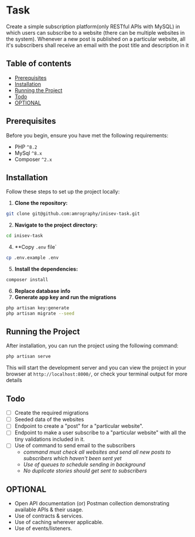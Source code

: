 # Task <!-- omit in toc -->

Create a simple subscription platform(only RESTful APIs with MySQL) in which users can subscribe to a website (there can be multiple websites in the system).
Whenever a new post is published on a particular website, all it's subscribers shall receive an email with the post title and description in it

## Table of contents <!-- omit in toc -->

- [Prerequisites](#prerequisites)
- [Installation](#installation)
- [Running the Project](#running-the-project)
- [Todo](#todo)
- [OPTIONAL](#optional)

## Prerequisites

Before you begin, ensure you have met the following requirements:

- PHP `^8.2`
- MySql `^8.x`
- Composer `^2.x`

## Installation

Follow these steps to set up the project locally:

1. **Clone the repository:**

```sh
git clone git@github.com:amrography/inisev-task.git
```

2. **Navigate to the project directory:**

```sh
cd inisev-task
```

4. **Copy `.env` file`

```sh
cp .env.example .env
```

5. **Install the dependencies:**

```sh
composer install
```

6. **Replace database info**
7. **Generate app key and run the migrations**

```sh
php artisan key:generate
php artisan migrate --seed
```

## Running the Project

After installation, you can run the project using the following command:

```sh
php artisan serve
```

This will start the development server and you can view the project in your browser at `http://localhost:8000/`, or check your terminal output for more details

## Todo

- [ ] Create the required migrations
- [ ] Seeded data of the websites
- [ ] Endpoint to create a "post" for a "particular website".
- [ ] Endpoint to make a user subscribe to a "particular website" with all the tiny validations included in it.
- [ ] Use of command to send email to the subscribers
  - *command must check all websites and send all new posts to subscribers which haven't been sent yet*
  - *Use of queues to schedule sending in background*
  - *No duplicate stories should get sent to subscribers*

## OPTIONAL

- Open API documentation (or) Postman collection demonstrating available APIs & their usage.
- Use of contracts & services.
- Use of caching wherever applicable.
- Use of events/listeners.
